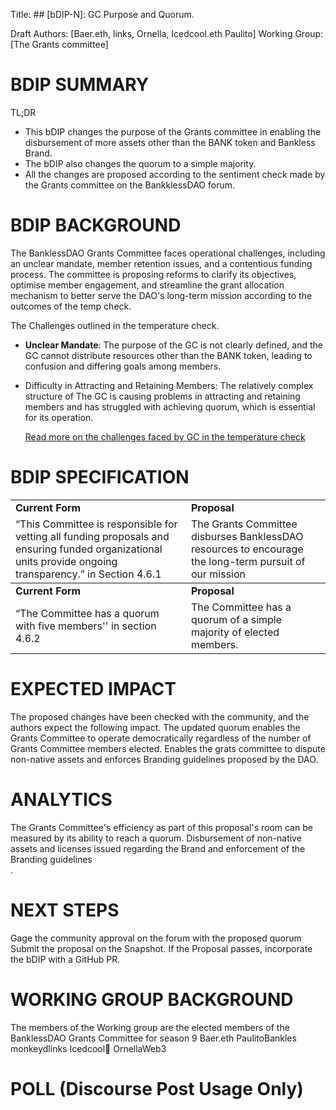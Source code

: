 Title: ## [bDIP-N]: GC Purpose and Quorum.

Draft Authors: \[Baer.eth, links, Ornella, Icedcool.eth Paulito\]
Working Group: \[The Grants committee\]

# BDIP SUMMARY

TL;DR

* This bDIP changes the purpose of the Grants committee in enabling the disbursement of more assets other than the BANK token and Bankless Brand.
* The bDIP also changes the quorum to a simple majority.
* All the changes are proposed according to the sentiment check made by the Grants committee on the BankklessDAO forum.   

# BDIP BACKGROUND

The BanklessDAO Grants Committee faces operational challenges, including an unclear mandate, member retention issues, and a contentious funding process. The committee is proposing reforms to clarify its objectives, optimise member engagement, and streamline the grant allocation mechanism to better serve the DAO's long-term mission according to the outcomes of the temp check.

The Challenges outlined in the temperature check.
* **Unclear Mandate**: The purpose of the GC is not clearly defined, and the GC cannot distribute resources other than the BANK token, leading to confusion and differing goals among members.
* Difficulty in Attracting and Retaining Members: The relatively complex structure of The GC is causing problems in attracting and retaining members and has struggled with achieving quorum, which is essential for its operation.

  [Read more on the challenges faced by GC in the temperature check](https://forum.bankless.community/t/temp-check-banklessdao-grants-reform/9701)

# BDIP SPECIFICATION
 
<table>
  <tbody>
    <tr>
      <td>
      <strong>Current Form</strong>
      </td>
      <td>
        <strong> Proposal </strong>
      </td>
    </tr>
    <tr>
      <td>“This Committee is responsible for vetting all funding proposals and ensuring funded organizational units provide ongoing transparency.” in Section 4.6.1</td>
      <td>The Grants Committee disburses BanklessDAO resources to encourage the long-term pursuit of our mission </td>
  </tr>
  </tbody> 
    <tbody>
    <tr>
      <td><strong>Current Form</strong></td>
      <td><strong>Proposal</strong></td>
    </tr>
      <tr>
        <td>“The Committee has a quorum with five members'' in section 4.6.2 </td>
        <td> The Committee has a quorum of a simple majority of elected members.</td>
    </tr>   
</table>

# EXPECTED IMPACT

The proposed changes have been checked with the community, and the authors expect the following impact.
The updated quorum enables the Grants Committee to operate democratically regardless of the number of Grants Committee members elected. 
Enables the grats committee to dispute non-native assets and enforces Branding guidelines proposed by the DAO. 

# ANALYTICS

The Grants Committee's efficiency as part of this proposal's room can be  measured by its ability to reach a quorum. 
Disbursement of non-native assets and licenses issued regarding the Brand and enforcement of the Branding guidelines  
.
# NEXT STEPS

Gage the community approval on the forum with the proposed quorum 
Submit the proposal on the Snapshot.
If the Proposal passes, incorporate the bDIP with a GitHub PR. 

# WORKING GROUP BACKGROUND
The members of the Working group are the elected members of the BanklessDAO Grants Committee for season 9
Baer.eth 
PaulitoBankles
monkeydlinks 
Icedcool🏴
OrnellaWeb3 
# POLL (Discourse Post Usage Only)

